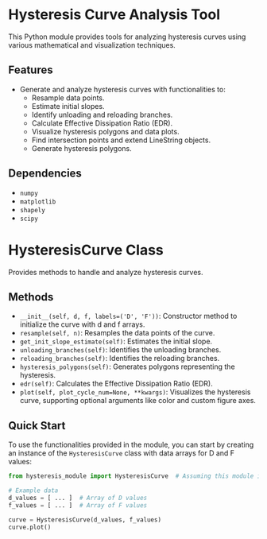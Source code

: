 # Hysteresis Curve Analysis Tool

This Python module provides tools for analyzing hysteresis curves using various mathematical and visualization techniques.

## Features
- Generate and analyze hysteresis curves with functionalities to:
    - Resample data points.
    - Estimate initial slopes.
    - Identify unloading and reloading branches.
    - Calculate Effective Dissipation Ratio (EDR).
    - Visualize hysteresis polygons and data plots.
    - Find intersection points and extend LineString objects.
    - Generate hysteresis polygons.

## Dependencies
- `numpy`
- `matplotlib`
- `shapely`
- `scipy`

# HysteresisCurve Class
Provides methods to handle and analyze hysteresis curves.

## Methods
- `__init__(self, d, f, labels=('D', 'F'))`: Constructor method to initialize the curve with d and f arrays.
- `resample(self, n)`: Resamples the data points of the curve.
- `get_init_slope_estimate(self)`: Estimates the initial slope.
- `unloading_branches(self)`: Identifies the unloading branches.
- `reloading_branches(self)`: Identifies the reloading branches.
- `hysteresis_polygons(self)`: Generates polygons representing the hysteresis.
- `edr(self)`: Calculates the Effective Dissipation Ratio (EDR).
- `plot(self, plot_cycle_num=None, **kwargs)`: Visualizes the hysteresis curve, supporting optional arguments like color and custom figure axes.

## Quick Start
To use the functionalities provided in the module, you can start by creating an instance of the `HysteresisCurve` class with data arrays for D and F values:

```python
from hysteresis_module import HysteresisCurve  # Assuming this module is named 'hysteresis_module.py'

# Example data
d_values = [ ... ]  # Array of D values
f_values = [ ... ]  # Array of F values

curve = HysteresisCurve(d_values, f_values)
curve.plot()